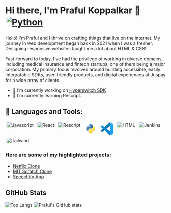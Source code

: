 # Hi there, I'm Praful Koppalkar 👋 <a href="https://www.linkedin.com/in/praful-koppalkar-a56792191/" target="_blank" rel="noopener noreferrer"> <img src="https://cdn.jsdelivr.net/npm/simple-icons@v3/icons/linkedin.svg" alt="Python" height="28" style="vertical-align:top; margin:4px"></a>



Hello! I'm Praful and I thrive on crafting things that live on the internet. My journey in web development began back in 2021 when I was a fresher. 
Designing responsive websites taught me a lot about HTML & CSS!

Fast-forward to today, I've had the privilege of working in diverse domains, including medical insurance and fintech startups, one of them being a major corporation. 
My primary focus revolves around building accessible, easily integratable SDKs, user-friendly products, and digital experiences at Juspay for a wide array of clients.

- 🔭 I’m currently working on [Hyperswitch SDK](https://github.com/juspay/hyperswitch-web)
- 🌱 I’m currently learning Rescript.
## 🧰 Languages and Tools:
<p >
<img src="https://i0.wp.com/theicom.org/wp-content/uploads/2016/03/js-logo.png?ssl=1" alt="Javascript" height="40" style="vertical-align:top; margin:4px">
<img src="https://upload.wikimedia.org/wikipedia/commons/a/a7/React-icon.svg" alt="React" height="40" style="vertical-align:top; margin:4px">
<img src="https://rescript-lang.org/static/brand/rescript-brandmark.svg" alt="Rescript" height="40" style="vertical-align:top; margin:4px">
  
<img src="https://raw.githubusercontent.com/github/explore/80688e429a7d4ef2fca1e82350fe8e3517d3494d/topics/python/python.png" alt="Python" height="40" style="vertical-align:top; margin:4px">
<img src="https://raw.githubusercontent.com/github/explore/80688e429a7d4ef2fca1e82350fe8e3517d3494d/topics/visual-studio-code/visual-studio-code.png" alt="VS Code" height="40" style="vertical-align:top; margin:4px">
<img src="https://upload.wikimedia.org/wikipedia/commons/6/61/HTML5_logo_and_wordmark.svg" alt="HTML" height="40" style="vertical-align:top; margin:4px">
<img src="https://upload.wikimedia.org/wikipedia/commons/e/e9/Jenkins_logo.svg" alt="Jenkins" height="40" style="vertical-align:top; margin:4px">  
<img src="https://upload.wikimedia.org/wikipedia/commons/d/d5/Tailwind_CSS_Logo.svg" alt="Tailwind" height="40" style="vertical-align:top; margin:4px">  
</p>

### Here are some of my highlighted projects:

- [Netflix Clone](https://netflix-v101.netlify.app/) 
- [MIT Scratch Clone](https://scratch-playground.netlify.app/)
- [Speechify App](https://speak-with-me-v101.netlify.app/)


## GitHub Stats
![Top Langs](https://github-readme-stats.vercel.app/api/top-langs/?username=CharalambosIoannou&theme=transparent)
![Praful's GitHub stats](https://github-readme-stats.vercel.app/api?username=prafulkoppalkar&show_icons=true&theme=transparent)




